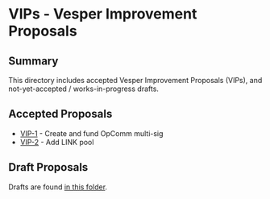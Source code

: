 
# VIPs - Vesper Improvement Proposals

## Summary

This directory includes accepted Vesper Improvement Proposals (VIPs),
and not-yet-accepted / works-in-progress drafts.

## Accepted Proposals

* [VIP-1](VIP-1.md) - Create and fund OpComm multi-sig
* [VIP-2](VIP-2.md) - Add LINK pool

## Draft Proposals

Drafts are found [in this folder](drafts/README.md).

